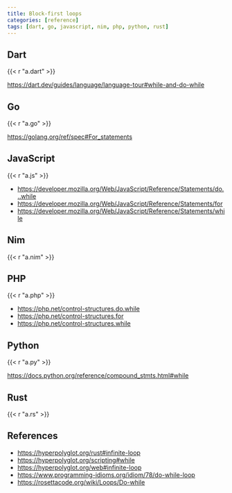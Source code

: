 ```yaml
---
title: Block-first loops
categories: [reference]
tags: [dart, go, javascript, nim, php, python, rust]
---
```


## Dart

{{< r "a.dart" >}}

<https://dart.dev/guides/language/language-tour#while-and-do-while>

## Go

{{< r "a.go" >}}

<https://golang.org/ref/spec#For_statements>

## JavaScript

{{< r "a.js" >}}

- <https://developer.mozilla.org/Web/JavaScript/Reference/Statements/do...while>
- <https://developer.mozilla.org/Web/JavaScript/Reference/Statements/for>
- <https://developer.mozilla.org/Web/JavaScript/Reference/Statements/while>

## Nim

{{< r "a.nim" >}}

## PHP

{{< r "a.php" >}}

- <https://php.net/control-structures.do.while>
- <https://php.net/control-structures.for>
- <https://php.net/control-structures.while>

## Python

{{< r "a.py" >}}

<https://docs.python.org/reference/compound_stmts.html#while>

## Rust

{{< r "a.rs" >}}

## References

- <https://hyperpolyglot.org/rust#infinite-loop>
- <https://hyperpolyglot.org/scripting#while>
- <https://hyperpolyglot.org/web#infinite-loop>
- <https://www.programming-idioms.org/idiom/78/do-while-loop>
- <https://rosettacode.org/wiki/Loops/Do-while>
